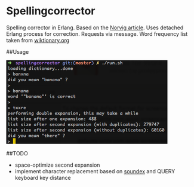 # Spellingcorrector
Spelling corrector in Erlang. Based on the [Norvig article](http://norvig.com/spell-correct.html).
Uses detached Erlang process for correction. Requests via message.
Word frequency list taken from [wiktionary.org](http://en.wiktionary.org/wiki/Wiktionary:Frequency_lists)

##Usage

![usage](usage.png)

##TODO
 * space-optimize second expansion
 * implement character replacement based on [soundex](http://http://en.wikipedia.org/wiki/Soundex) and QUERY keyboard key distance
